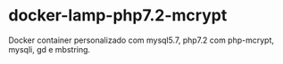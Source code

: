 # docker-lamp-php7.2-mcrypt
Docker container personalizado com mysql5.7, php7.2 com php-mcrypt, mysqli, gd  e mbstring.
